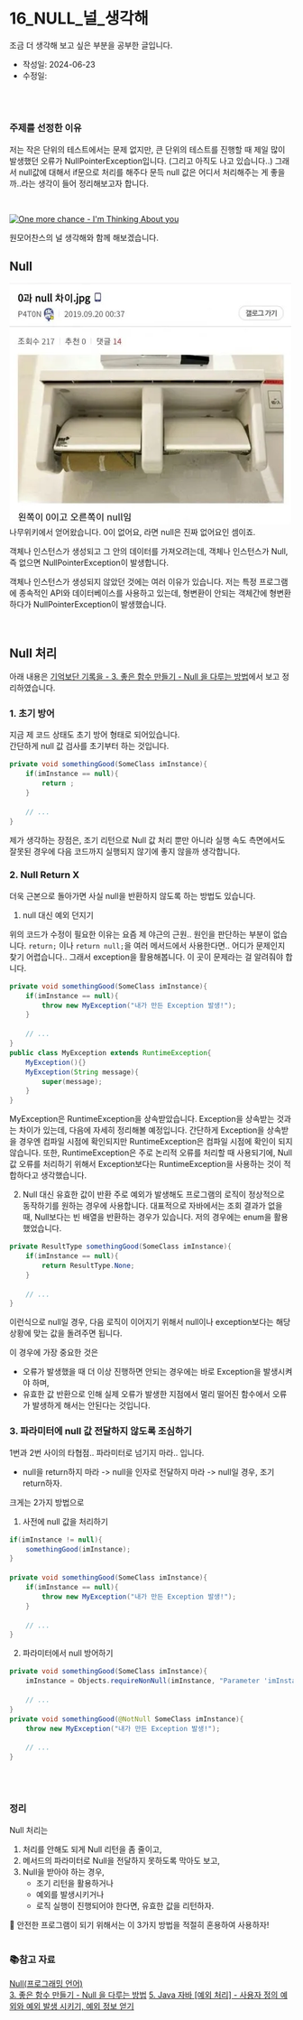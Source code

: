 # 16_NULL_널_생각해
조금 더 생각해 보고 싶은 부분을 공부한 글입니다.

- 작성일: 2024-06-23
- 수정일: 

<br/>



#
### 주제를 선정한 이유
저는 작은 단위의 테스트에서는 문제 없지만, 큰 단위의 테스트를 진행할 때 제일 많이 발생했던 오류가 NullPointerException입니다. (그리고 아직도 나고 있습니다..) 그래서 null값에 대해서 if문으로 처리를 해주다 문득 null 값은 어디서 처리해주는 게 좋을까..라는 생각이 들어 정리해보고자 합니다.

<br/>

[![One more chance - I'm Thinking About you](http://img.youtube.com/vi/LTIO4IQKKK4/0.jpg)](https://www.youtube.com/watch?v=LTIO4IQKKK4)

원모어찬스의 널 생각해와 함께 해보겠습니다.



## Null
![Null VS Zero](./images/16/nullAndZero.png)  
나무위키에서 얻어왔습니다.
0이 없어요, 라면 null은 진짜 없어요인 셈이죠.

객체나 인스턴스가 생성되고 그 안의 데이터를 가져오려는데, 객체나 인스턴스가 Null, 즉 없으면 NullPointerException이 발생합니다.  

객체나 인스턴스가 생성되지 않았던 것에는 여러 이유가 있습니다. 저는 특정 프로그램에 종속적인 API와 데이터베이스를 사용하고 있는데, 형변환이 안되는 객체간에 형변환하다가 NullPointerException이 발생했습니다.

<br/>

## Null 처리
아래 내용은 [기억보단 기록을 - 3. 좋은 함수 만들기 - Null 을 다루는 방법](https://jojoldu.tistory.com/721)에서 보고 정리하였습니다.



### 1. 초기 방어
지금 제 코드 상태도 초기 방어 형태로 되어있습니다.  
간단하게 null 값 검사를 초기부터 하는 것입니다.

```java
private void somethingGood(SomeClass imInstance){
    if(imInstance == null){
        return ;
    }

    // ...
}
```

제가 생각하는 장점은, 조기 리턴으로 Null 값 처리 뿐만 아니라 실행 속도 측면에서도 잘못된 경우에 다음 코드까지 실행되지 않기에 좋지 않을까 생각합니다.  



### 2. Null Return X
더욱 근본으로 돌아가면 사실 null을 반환하지 않도록 하는 방법도 있습니다.
1. null 대신 예외 던지기

위의 코드가 수정이 필요한 이유는 요즘 제 야근의 근원.. 원인을 판단하는 부분이 없습니다. `return;` 이나 `return null;`을 여러 메서드에서 사용한다면.. 어디가 문제인지 찾기 어렵습니다.. 그래서 exception을 활용해봅니다. 이 곳이 문제라는 걸 알려줘야 합니다.

```java
private void somethingGood(SomeClass imInstance){
    if(imInstance == null){
        throw new MyException("내가 만든 Exception 발생!");
    }

    // ...
}
public class MyException extends RuntimeException{
    MyException(){}
    MyException(String message){
        super(message);
    }
}
```

MyException은 RuntimeException을 상속받았습니다. Exception을 상속받는 것과는 차이가 있는데, 다음에 자세히 정리해볼 예정입니다. 간단하게 Exception을 상속받을 경우엔 컴파일 시점에 확인되지만 RuntimeException은 컴파일 시점에 확인이 되지 않습니다. 또한, RuntimeException은 주로 논리적 오류를 처리할 때 사용되기에, Null 값 오류를 처리하기 위해서 Exception보다는 RuntimeException을 사용하는 것이 적합하다고 생각했습니다.

2. Null 대신 유효한 값이 반환
주로 예외가 발생해도 프로그램의 로직이 정상적으로 동작하기를 원하는 경우에 사용합니다. 대표적으로 자바에서는 조회 결과가 없을 때, Null보다는 빈 배열을 반환하는 경우가 있습니다. 저의 경우에는 enum을 활용했었습니다.

```java
private ResultType somethingGood(SomeClass imInstance){
    if(imInstance == null){
        return ResultType.None;
    }

    // ...
}
```

이런식으로 null일 경우, 다음 로직이 이어지기 위해서 null이나 exception보다는 해당 상황에 맞는 값을 돌려주면 됩니다.

이 경우에 가장 중요한 것은 
* 오류가 발생했을 때 더 이상 진행하면 안되는 경우에는 바로 Exception을 발생시켜야 하며, 
* 유효한 값 반환으로 인해 실제 오류가 발생한 지점에서 멀리 떨어진 함수에서 오류가 발생하게 해서는 안된다는 것입니다.



### 3. 파라미터에 null 값 전달하지 않도록 조심하기
1번과 2번 사이의 타협점.. 파라미터로 넘기지 마라.. 입니다.
* null을 return하지 마라 -> null을 인자로 전달하지 마라 -> null일 경우, 조기 return하자.

크게는 2가지 방법으로
1. 사전에 null 값을 처리하기

```java
if(imInstance != null){
    somethingGood(imInstance);
}

private void somethingGood(SomeClass imInstance){
    if(imInstance == null){
        throw new MyException("내가 만든 Exception 발생!");
    }

    // ...
}
```

2. 파라미터에서 null 방어하기
```java
private void somethingGood(SomeClass imInstance){
    imInstance = Objects.requireNonNull(imInstance, "Parameter 'imInstance' cannot be null");

    // ...
}
private void somethingGood(@NotNull SomeClass imInstance){
    throw new MyException("내가 만든 Exception 발생!");

    // ...
}
```

<br/>



#
### 정리
Null 처리는
1. 처리를 안해도 되게 Null 리턴을 좀 줄이고,
2. 메서드의 파라미터로 Null을 전달하지 못하도록 막아도 보고,
3. Null을 받아야 하는 경우,
    * 조기 리턴을 활용하거나
    * 예외를 발생시키거나
    * 로직 실행이 진행되어야 한다면, 유효한 값을 리턴하자.

🫠 안전한 프로그램이 되기 위해서는 이 3가지 방법을 적절히 혼용하여 사용하자!



#
### 📚참고 자료
[Null(프로그래밍 언어)](https://namu.wiki/w/Null(%ED%94%84%EB%A1%9C%EA%B7%B8%EB%9E%98%EB%B0%8D%20%EC%96%B8%EC%96%B4))  
[3. 좋은 함수 만들기 - Null 을 다루는 방법](https://jojoldu.tistory.com/721)
[5. Java 자바 [예외 처리] - 사용자 정의 예외와 예외 발생 시키기, 예외 정보 얻기](https://kephilab.tistory.com/84)  

